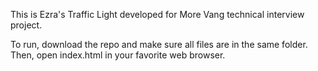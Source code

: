 This is Ezra's Traffic Light developed for More Vang technical interview project.

To run, download the repo and make sure all files are in the same folder.  Then, open index.html in your favorite web browser.
